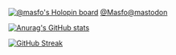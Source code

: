
[![@masfo's Holopin board](https://holopin.io/api/user/board?user=masfo)](https://holopin.io/@masfo)
[@Masfo@mastodon](https://mastodon.gamedev.place/@Masfo#)

[![Anurag's GitHub stats](https://github-readme-stats.vercel.app/api?username=Masfo)](https://github.com/anuraghazra/github-readme-stats)

[![GitHub Streak](https://github-readme-streak-stats.herokuapp.com?user=Masfo&theme=ayu-mirage&date_format=j%20M%5B%20Y%5D)](https://git.io/streak-stats)
